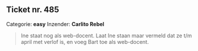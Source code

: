 ## Ticket nr. 485
Categorie: **easy**
Inzender:	**Carlito Rebel**

> Ine staat nog als web-docent. Laat Ine staan maar vermeld dat ze t/m april met verlof is, en voeg Bart toe als web-docent.
